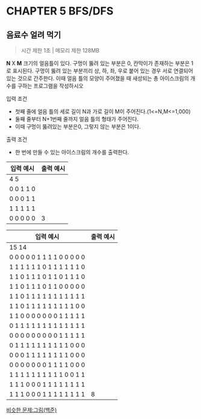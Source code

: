 # CHAPTER 5 BFS/DFS
## 음료수 얼려 먹기

> 시간 제한 1초 | 메모리 제한 128MB

**N** X **M** 크기의 얼음틀이 있다. 구멍이 뚫려 있는 부분은 0, 칸막이가 존재하는 부분은 1로 표시된다. 구멍이 뚫려 있는 부분끼리
상, 하, 좌, 우로 붙어 있는 경우 서로 연결되어 있는 것으로 간주한다. 이때 얼음 틀의 모양이 주어졌을 때 새성되는 총 아이스크림의 개수를 구하는 프로그램을 작성하시오


입력 조건 
   - 첫째 줄에 얼음 틀의 세로 길이 N과 가로 길이 M이 주어진다.(1<=N,M<=1,000)
   - 둘째 줄부터 N+1번째 줄까지 얼음 틀의 형태가 주어진다.
   - 이때 구멍이 뚫려있는 부분은0, 그렇지 않는 부분은 1이다.
   
 출력 조건
   - 한 번에 만들 수 있는 아이스크림의 개수를 출력한다. 
  
  | 입력 예시 | 출력 예시 |
| ----------|-----------|
|4 5  | |
|0 0 1 1 0 |   |
|0 0 0 1 1|    |
|1 1 1 1 1 |    |
|0 0 0 0 0 | 3   |

  | 입력 예시 | 출력 예시 |
| ----------|-----------|
|15 14 | |
|0 0 0 0 0 1 1 1 1 0 0 0 0 0 |   |
|1 1 1 1 1 1 0 1 1 1 1 1 1 0||
|1 1 0 1 1 1 0 1 1 0 1 1 1 0||
|1 1 0 1 1 1 0 1 1 0 0 0 0 0||
|1 1 0 1 1 1 1 1 1 1 1 1 1 1||
|1 1 0 1 1 1 1 1 1 1 1 1 0 0||
|1 1 0 0 0 0 0 0 0 1 1 1 1 1||
|0 1 1 1 1 1 1 1 1 1 1 1 1 1||
|0 0 0 0 0 0 0 0 0 1 1 1 1 1||
|0 1 1 1 1 1 1 1 1 1 1 0 0 0||
|0 0 0 1 1 1 1 1 1 1 1 0 0 0||
|0 0 0 0 0 0 0 1 1 1 1 0 0 0||
|1 1 1 1 1 1 1 1 1 1 0 0 1 1||
|1 1 1 0 0 0 1 1 1 1 1 1 1 1||
|1 1 1 0 0 0 1 1 1 1 1 1 1 1|8|

[비슷한 문제:그림(백준)](https://www.acmicpc.net/problem/1926)
